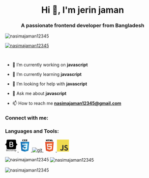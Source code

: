 <h1 align="center">Hi 👋, I'm jerin jaman</h1>
<h3 align="center">A passionate frontend developer from Bangladesh</h3>

<p align="left"> <img src="https://komarev.com/ghpvc/?username=nasimajaman12345&label=Profile%20views&color=0e75b6&style=flat" alt="nasimajaman12345" /> </p>

<p align="left"> <a href="https://github.com/ryo-ma/github-profile-trophy"><img src="https://github-profile-trophy.vercel.app/?username=nasimajaman12345" alt="nasimajaman12345" /></a> </p>

<p align="left"> <a href="https://twitter.com/" target="blank"><img src="https://img.shields.io/twitter/follow/?logo=twitter&style=for-the-badge" alt="" /></a> </p>

- 🔭 I’m currently working on **javascript**

- 🌱 I’m currently learning **javascript**

- 🤝 I’m looking for help with **javascript**

- 💬 Ask me about **javascript**

- 📫 How to reach me **nasimajaman12345@gmail.com**

<h3 align="left">Connect with me:</h3>
<p align="left">
</p>

<h3 align="left">Languages and Tools:</h3>
<p align="left"> <a href="https://getbootstrap.com" target="_blank" rel="noreferrer"> <img src="https://raw.githubusercontent.com/devicons/devicon/master/icons/bootstrap/bootstrap-plain-wordmark.svg" alt="bootstrap" width="40" height="40"/> </a> <a href="https://www.w3schools.com/css/" target="_blank" rel="noreferrer"> <img src="https://raw.githubusercontent.com/devicons/devicon/master/icons/css3/css3-original-wordmark.svg" alt="css3" width="40" height="40"/> </a> <a href="https://git-scm.com/" target="_blank" rel="noreferrer"> <img src="https://www.vectorlogo.zone/logos/git-scm/git-scm-icon.svg" alt="git" width="40" height="40"/> </a> <a href="https://www.w3.org/html/" target="_blank" rel="noreferrer"> <img src="https://raw.githubusercontent.com/devicons/devicon/master/icons/html5/html5-original-wordmark.svg" alt="html5" width="40" height="40"/> </a> <a href="https://developer.mozilla.org/en-US/docs/Web/JavaScript" target="_blank" rel="noreferrer"> <img src="https://raw.githubusercontent.com/devicons/devicon/master/icons/javascript/javascript-original.svg" alt="javascript" width="40" height="40"/> </a> </p>

<p><img align="left" src="https://github-readme-stats.vercel.app/api/top-langs?username=nasimajaman12345&show_icons=true&locale=en&layout=compact" alt="nasimajaman12345" /></p>

<p>&nbsp;<img align="center" src="https://github-readme-stats.vercel.app/api?username=nasimajaman12345&show_icons=true&locale=en" alt="nasimajaman12345" /></p>

<p><img align="center" src="https://github-readme-streak-stats.herokuapp.com/?user=nasimajaman12345&" alt="nasimajaman12345" /></p>
